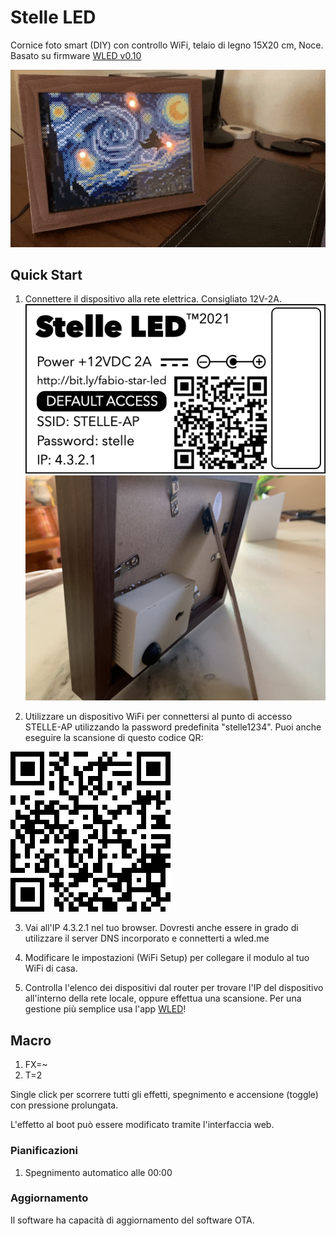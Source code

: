 # Stelle LED

Cornice foto smart (DIY) con controllo WiFi, telaio di legno 15X20 cm, Noce. Basato su firmware [WLED v0.10](hw/WLED_0.10.2_ESP8266.bin)

![](imgs/IMG_9769.gif)

## Quick Start

1. Connettere il dispositivo alla rete elettrica. Consigliato 12V-2A.
![](grafica/Etichetta.png)
![](imgs/IMG_9766-min.jpg)

2. Utilizzare un dispositivo WiFi per connettersi al punto di accesso STELLE-AP utilizzando la password predefinita "stelle1234". Puoi anche eseguire la scansione di questo codice QR:

![](grafica/STELLE-AP-qrcode.png)

3. Vai all'IP 4.3.2.1 nel tuo browser. Dovresti anche essere in grado di utilizzare il server DNS incorporato e connetterti a wled.me

4. Modificare le impostazioni (WiFi Setup) per collegare il modulo al tuo WiFi di casa.

5. Controlla l'elenco dei dispositivi dal router per trovare l'IP del dispositivo all'interno della rete locale, oppure effettua una scansione. Per una gestione più semplice usa l'app [WLED](https://apps.apple.com/kw/app/wled/id1475695033)!

## Macro

1. FX=~
2. T=2

Single click per scorrere tutti gli effetti, spegnimento e accensione (toggle) con pressione prolungata.

L'effetto al boot può essere modificato tramite l'interfaccia web.

### Pianificazioni

1. Spegnimento automatico alle 00:00


### Aggiornamento

Il software ha capacità di aggiornamento del software OTA.
